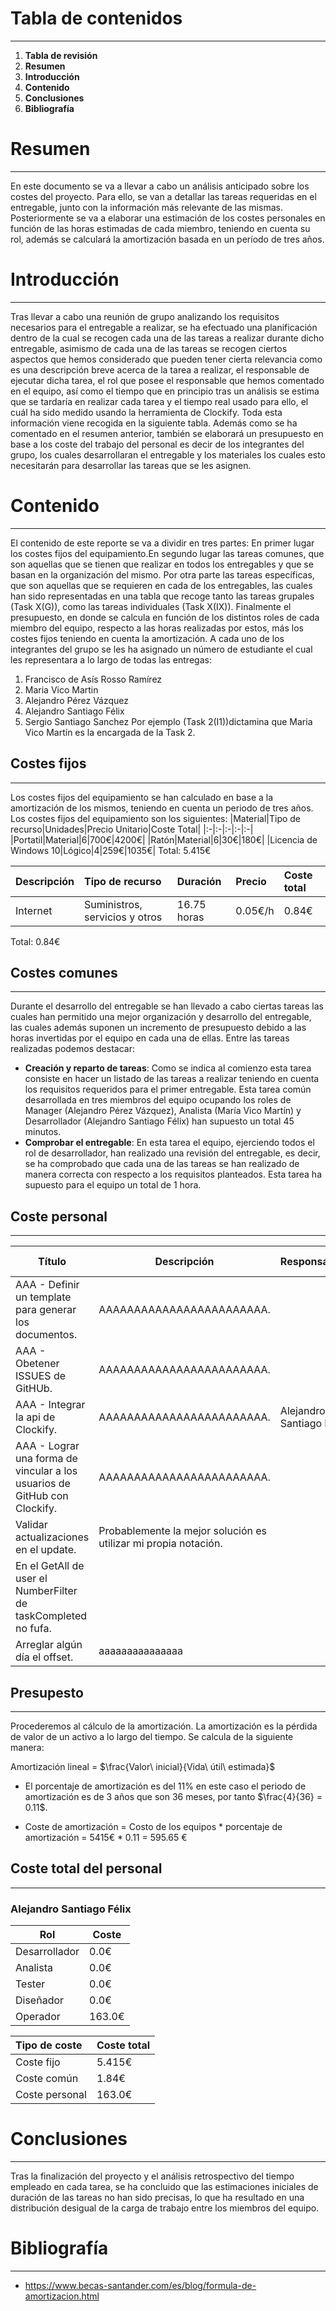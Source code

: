 # Tabla de contenidos
---
1. **Tabla de revisión**
2. **Resumen**
3. **Introducción**
4. **Contenido**
5. **Conclusiones**
6. **Bibliografía**

# Resumen
---
En este documento se va a llevar a cabo un análisis anticipado sobre los costes del proyecto.
Para ello, se van a detallar las tareas requeridas en el entregable, junto con la información más relevante de las mismas. Posteriormente se va a elaborar una estimación de los costes personales en función de las horas estimadas de cada miembro, teniendo en cuenta su rol, además se calculará la amortización basada en un período de tres años.

# Introducción
---
Tras llevar a cabo una reunión de grupo analizando los requisitos necesarios para el entregable a realizar, se ha efectuado una planificación dentro de la cual se recogen cada una de las tareas a realizar durante dicho entregable, asimismo de cada una de las tareas se recogen ciertos aspectos que hemos considerado que pueden tener cierta relevancia como es una descripción breve acerca de la tarea a realizar, el responsable de ejecutar dicha tarea, el rol que posee el responsable que hemos comentado en el equipo, así como el tiempo que en principio tras un análisis se estima que se tardaría en realizar cada tarea y el tiempo real usado para ello, el cuál ha sido medido usando la herramienta de Clockify. Toda esta información viene recogida en la siguiente tabla. Además como se ha comentado en el resumen anterior, también se elaborará un presupuesto en base a los coste del trabajo del personal es decir de los integrantes del grupo, los cuales desarrollaran el entregable y los materiales los cuales esto necesitarán para desarrollar las tareas que se les asignen.

# Contenido
---
El contenido de este reporte se va a dividir en tres partes: En primer lugar los costes fijos del equipamiento.En segundo lugar las tareas comunes, que son aquellas que se tienen que realizar en todos los entregables y que se basan en la organización del mismo. Por otra parte las tareas específicas, que son aquellas que se requieren en cada de los entregables, las cuales han sido representadas en una tabla que recoge tanto las tareas grupales (Task X(G)), como las tareas individuales (Task X(IX)). Finalmente el presupuesto, en donde se calcula en función de los distintos roles de cada miembro del equipo, respecto a las horas realizadas por estos, más los costes fijos teniendo en cuenta la amortización.
A cada uno de los integrantes del grupo se les ha asignado un número de estudiante el cual les representara a lo largo de todas las entregas:
1. Francisco de Asís Rosso Ramírez
2. Maria Vico Martin
3. Alejandro Pérez Vázquez
4. Alejandro Santiago Félix
5. Sergio Santiago Sanchez
Por ejemplo (Task 2(I1))dictamina que Maria Vico Martín es la encargada de la Task 2.

## Costes fijos
---
Los costes fijos del equipamiento se han calculado en base a la amortización de los mismos, teniendo en cuenta un periodo de tres años. Los costes fijos del equipamiento son los siguientes:
|Material|Tipo de recurso|Unidades|Precio Unitario|Coste Total|
|:-|:-|:-|:-|:-|
|Portatil|Material|6|700€|4200€|
|Ratón|Material|6|30€|180€|
|Licencia de Windows 10|Lógico|4|259€|1035€|
Total: 5.415€

|Descripción|Tipo de recurso|Duración|Precio|Coste total|
|:-|:-|:-|:-|:-|
|Internet|Suministros, servicios y otros|16.75 horas|0.05€/h|0.84€|
Total: 0.84€

## Costes comunes
---
Durante el desarrollo del entregable se han llevado a cabo ciertas tareas las cuales han permitido una mejor organización y desarrollo del entregable, las cuales además suponen un incremento de presupuesto debido a las horas invertidas por el equipo en cada una de ellas. Entre las tareas realizadas podemos destacar:
- **Creación y reparto de tareas**: Como se indica al comienzo esta tarea consiste en hacer un listado de las tareas a realizar teniendo en cuenta los requisitos requeridos para el primer entregable. Esta tarea común desarrollada en tres miembros del equipo ocupando los roles de Manager (Alejandro Pérez Vázquez), Analista (María Vico Martín) y Desarrollador (Alejandro Santiago Félix) han supuesto un total 45 minutos.
- **Comprobar el entregable**: En esta tarea el equipo, ejerciendo todos el rol de desarrollador, han realizado una revisión del entregable, es decir, se ha comprobado que cada una de las tareas se han realizado de manera correcta con respecto a los requisitos planteados. Esta tarea ha supuesto para el equipo un total de 1 hora.

## Coste personal
---
| Título                                                                    | Descripción                                                     | Responsables             | Rol      | Tiempo planificado | Tiempo real | Coste  |
| ------------------------------------------------------------------------- | --------------------------------------------------------------- | ------------------------ | -------- | ------------------ | ----------- | ------ |
| AAA - Definir un template para generar los documentos.                    | AAAAAAAAAAAAAAAAAAAAAAAA.                                       |                          |          | x                  | 0.0         | 0.0€   |
| AAA - Obetener ISSUES de GitHUb.                                          | AAAAAAAAAAAAAAAAAAAAAAAA.                                       |                          |          | x                  | 0.0         | 0.0€   |
| AAA - Integrar la api de Clockify.                                        | AAAAAAAAAAAAAAAAAAAAAAAA.                                       | Alejandro Santiago Félix | OPERATOR | x                  | 8.15        | 163.0€ |
| AAA - Lograr una forma de vincular a los usuarios de GitHub con Clockify. | AAAAAAAAAAAAAAAAAAAAAAAA.                                       |                          |          | x                  | 0.0         | 0.0€   |
| Validar actualizaciones en el update.                                     | Probablemente la mejor solución es utilizar mi propia notación. |                          |          | x                  | 0.0         | 0.0€   |
| En el GetAll de user el NumberFilter de taskCompleted no fufa.            |                                                                 |                          |          | x                  | 0.0         | 0.0€   |
| Arreglar algún día el offset.                                             | aaaaaaaaaaaaaaa                                                 |                          |          | x                  | 0.0         | 0.0€   |

## Presupesto
---
Procederemos al cálculo de la amortización. La amortización es la pérdida de valor de un activo a lo largo del tiempo. Se calcula  de la siguiente manera:

Amortización lineal = $\frac{Valor\ inicial}{Vida\ útil\ estimada}$

- El porcentaje de amortización es del 11% en este caso el periodo de amortización es de 3 años que son 36 meses, por tanto $\frac{4}{36} = 0.11$.

- Coste de amortización = Costo de los equipos * porcentaje de amortización = 5415€ * 0.11 = 595.65 €

## Coste total del personal
---

### Alejandro Santiago Félix
| Rol           | Coste  |
| ------------- | ------ |
| Desarrollador | 0.0€   |
| Analista      | 0.0€   |
| Tester        | 0.0€   |
| Diseñador     | 0.0€   |
| Operador      | 163.0€ |

|Tipo de coste|Coste total|
|:-|:-|
|Coste fijo|5.415€|
|Coste común|1.84€|
|Coste personal|163.0€|

# Conclusiones
---
Tras la finalización del proyecto y el análisis retrospectivo del tiempo empleado en cada tarea, se ha concluido que las estimaciones iniciales de duración de las tareas no han sido precisas, lo que ha resultado en una distribución desigual de la carga de trabajo entre los miembros del equipo.

# Bibliografía
---
- https://www.becas-santander.com/es/blog/formula-de-amortizacion.html

